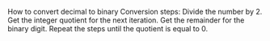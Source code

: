 How to convert decimal to binary
Conversion steps:
Divide the number by 2.
Get the integer quotient for the next iteration.
Get the remainder for the binary digit.
Repeat the steps until the quotient is equal to 0.
